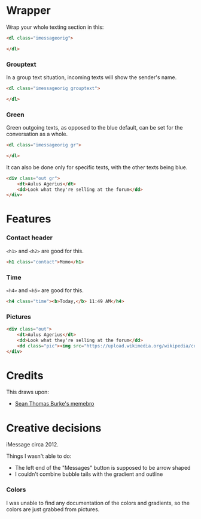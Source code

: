 # Wrapper
Wrap your whole texting section in this:
```html
<dl class="imessageorig">

</dl>
```
### Grouptext
In a group text situation, incoming texts will show the sender's name.
```html
<dl class="imessageorig grouptext">

</dl>
```
### Green
Green outgoing texts, as opposed to the blue default, can be set for the conversation as a whole.
```html
<dl class="imessageorig gr">

</dl>
```
It can also be done only for specific texts, with the other texts being blue.
```html
<div class="out gr">
	<dt>Aulus Agerius</dt>
	<dd>Look what they're selling at the forum</dd>
</div>
```

# Features
### Contact header
`<h1>` and `<h2>` are good for this.
```html
<h1 class="contact">Momo</h1>
```

### Time
`<h4>` and `<h5>` are good for this.
```html
<h4 class="time"><b>Today,</b> 11:49 AM</h4>
```

### Pictures
```html
<div class="out">
	<dt>Aulus Agerius</dt>
	<dd>Look what they're selling at the forum</dd>
	<dd class="pic"><img src="https://upload.wikimedia.org/wikipedia/commons/7/71/Uncrossed_gladius.jpg" /></dd>
</div>
```

# Credits
This draws upon:
* [Sean Thomas Burke's memebro](https://gist.github.com/seantomburke/3381999)

# Creative decisions
iMessage circa 2012.

Things I wasn't able to do:
* The left end of the "Messages" button is supposed to be arrow shaped
* I couldn't combine bubble tails with the gradient and outline

### Colors
I was unable to find any documentation of the colors and gradients, so the colors are just grabbed from pictures.
